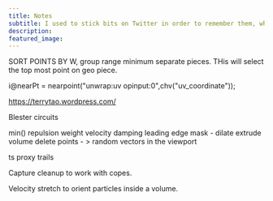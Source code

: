 ```yaml
---
title: Notes
subtitle: I used to stick bits on Twitter in order to remember them, which nowadays probably isn't the done thing.
description:
featured_image: 
---
```


SORT POINTS BY W, group range minimum separate pieces. THis will select the top most point on geo piece.

i@nearPt = nearpoint("unwrap:uv opinput:0",chv("uv_coordinate"));

https://terrytao.wordpress.com/

Blester circuits

min()
repulsion weight
velocity damping
leading edge mask - dilate
extrude volume
delete points - > random
vectors in the viewport

ts proxy trails

Capture cleanup to work with copes.

Velocity stretch to orient particles inside a volume.